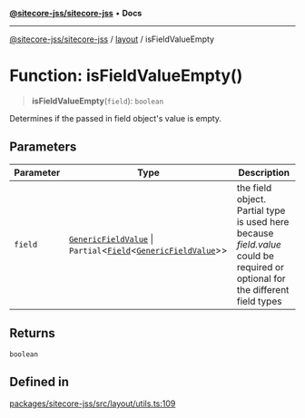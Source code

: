 [**@sitecore-jss/sitecore-jss**](../../README.md) • **Docs**

***

[@sitecore-jss/sitecore-jss](../../README.md) / [layout](../README.md) / isFieldValueEmpty

# Function: isFieldValueEmpty()

> **isFieldValueEmpty**(`field`): `boolean`

Determines if the passed in field object's value is empty.

## Parameters

| Parameter | Type | Description |
| ------ | ------ | ------ |
| `field` | [`GenericFieldValue`](../type-aliases/GenericFieldValue.md) \| `Partial`\<[`Field`](../interfaces/Field.md)\<[`GenericFieldValue`](../type-aliases/GenericFieldValue.md)\>\> | the field object. Partial<T> type is used here because _field.value_ could be required or optional for the different field types |

## Returns

`boolean`

## Defined in

[packages/sitecore-jss/src/layout/utils.ts:109](https://github.com/Sitecore/jss/blob/2c037b1db9e09367420bc13389995d0890265712/packages/sitecore-jss/src/layout/utils.ts#L109)
